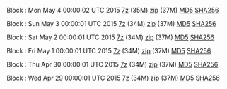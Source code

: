 Block : Mon May  4 00:00:02 UTC 2015 [7z](https://transfer.sh/odAGw/bootstrap.dat.20150504.7z) (35M) [zip](https://transfer.sh/EILx9/bootstrap.dat.20150504.zip) (37M) [MD5](https://transfer.sh/SRDuI/md5.txt) [SHA256](https://transfer.sh/Xmfl8/sha256.txt)

Block : Sun May  3 00:00:01 UTC 2015 [7z](https://transfer.sh/p9EHY/bootstrap.dat.20150503.7z) (34M) [zip](https://transfer.sh/19KaU6/bootstrap.dat.20150503.zip) (37M) [MD5](https://transfer.sh/9MIdg/md5.txt) [SHA256](https://transfer.sh/1huqy0/sha256.txt)

Block : Sat May  2 00:00:01 UTC 2015 [7z](https://transfer.sh/UaUuf/bootstrap.dat.20150502.7z) (34M) [zip](https://transfer.sh/PLVsB/bootstrap.dat.20150502.zip) (37M) [MD5](https://transfer.sh/16U8qu/md5.txt) [SHA256](https://transfer.sh/1e8fTh/sha256.txt)

Block : Fri May  1 00:00:01 UTC 2015 [7z](https://transfer.sh/cUHOT/bootstrap.dat.20150501.7z) (34M) [zip](https://transfer.sh/15SI5U/bootstrap.dat.20150501.zip) (37M) [MD5](https://transfer.sh/1dzoia/md5.txt) [SHA256](https://transfer.sh/zPOH2/sha256.txt)

Block : Thu Apr 30 00:00:01 UTC 2015 [7z](https://transfer.sh/Qgayh/bootstrap.dat.20150430.7z) (34M) [zip](https://transfer.sh/7Qceu/bootstrap.dat.20150430.zip) (37M) [MD5](https://transfer.sh/wj45G/md5.txt) [SHA256](https://transfer.sh/grBkV/sha256.txt)

Block : Wed Apr 29 00:00:01 UTC 2015 [7z](https://transfer.sh/Sfz3K/bootstrap.dat.20150429.7z) (34M) [zip](https://transfer.sh/oG082/bootstrap.dat.20150429.zip) (37M) [MD5](https://transfer.sh/rZNwM/md5.txt) [SHA256](https://transfer.sh/1fbwbm/sha256.txt)
